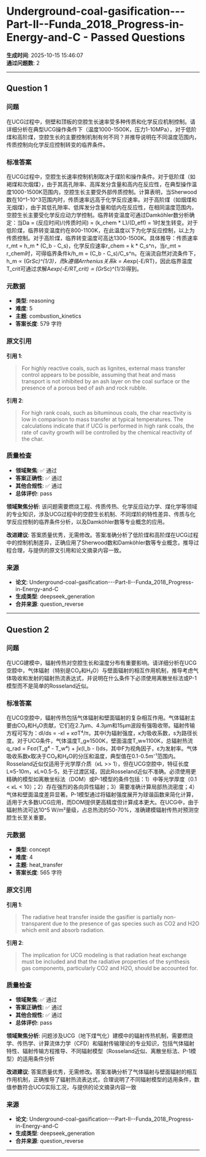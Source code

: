 # Underground-coal-gasification---Part-II--Funda_2018_Progress-in-Energy-and-C - Passed Questions

**生成时间**: 2025-10-15 15:46:07  
**通过问题数**: 2

---

## Question 1

### 问题

在UCG过程中，侧壁和顶板的空腔生长速率受多种传质和化学反应机制控制。请详细分析在典型UCG操作条件下（温度1000-1500K，压力1-10MPa），对于低阶煤和高阶煤，空腔生长的主要控制机制有何不同？并推导说明在不同温度范围内，传质控制向化学反应控制转变的临界条件。

### 标准答案

在UCG过程中，空腔生长速率控制机制取决于煤阶和操作条件。对于低阶煤（如褐煤和次烟煤），由于其高孔隙率、高挥发分含量和高内在反应性，在典型操作温度1000-1500K范围内，空腔生长主要受外部传质控制。计算表明，当Sherwood数在10^1-10^3范围内时，传质速率远高于化学反应速率。对于高阶煤（如烟煤和无烟煤），由于其低孔隙率、低挥发分含量和低内在反应性，在相同温度范围内，空腔生长主要受化学反应动力学控制。临界转变温度可通过Damköhler数分析确定：当Da = (反应时间)/(传质时间) = (k_chem * L)/(D_eff) = 1时发生转变。对于低阶煤，临界转变温度约在800-1100K，在此温度以下为化学反应控制，以上为传质控制。对于高阶煤，临界转变温度可高达1300-1500K。具体推导：传质速率r_mt = h_m * (C_b - C_s)，化学反应速率r_chem = k * C_s^n，当r_mt = r_chem时，可得临界条件k/h_m = (C_b - C_s)/C_s^n。在湍流自然对流条件下，h_m ∝ (Gr*Sc)^(1/3)，而k遵循Arrhenius关系k = A*exp(-E/RT)，因此临界温度T_crit可通过求解A*exp(-E/RT_crit) ∝ (Gr*Sc)^(1/3)得到。

### 元数据

- **类型**: reasoning
- **难度**: 5
- **主题**: combustion_kinetics
- **答案长度**: 579 字符

### 原文引用

**引用 1**:
> For highly reactive coals, such as lignites, external mass transfer control appears to be possible, assuming that heat and mass transport is not inhibited by an ash layer on the coal surface or the presence of a porous bed of ash and rock rubble.

**引用 2**:
> For high rank coals, such as bituminous coals, the char reactivity is low in comparison to mass transfer at typical temperatures. The calculations indicate that if UCG is performed in high rank coals, the rate of cavity growth will be controlled by the chemical reactivity of the char.

### 质量检查

- **领域聚焦**: ✅ 通过
- **答案正确性**: ✅ 通过
- **其他合规性**: ✅ 通过
- **总体评价**: pass

**领域聚焦分析**: 该问题需要燃烧工程、传质传热、化学反应动力学、煤化学等领域的专业知识，涉及UCG过程中的空腔生长机制、不同煤阶的特性差异、传质与化学反应控制的临界条件分析，以及Damköhler数等专业概念的应用。

**改进建议**: 答案质量优秀，无需修改。答案准确分析了低阶煤和高阶煤在UCG过程中的控制机制差异，正确应用了Sherwood数和Damköhler数等专业概念，推导过程合理，与提供的原文引用和论文摘录内容一致。

### 来源

- **论文**: Underground-coal-gasification---Part-II--Funda_2018_Progress-in-Energy-and-C
- **生成类型**: deepseek_generation
- **合并来源**: question_reverse

---

## Question 2

### 问题

在UCG建模中，辐射传热对空腔生长和温度分布有重要影响。请详细分析在UCG空腔中，气体辐射（特别是CO₂和H₂O）与壁面辐射的相互作用机制，推导考虑气体吸收和发射的辐射热流表达式，并说明在什么条件下必须使用离散坐标法或P-1模型而不是简单的Rosseland近似。

### 标准答案

在UCG空腔中，辐射传热包括气体辐射和壁面辐射的复杂相互作用。气体辐射主要由CO₂和H₂O贡献，它们在2.7μm、4.3μm和15μm波段有强吸收带。辐射传输方程可写为：dI/ds = -κI + κσT⁴/π，其中I为辐射强度，κ为吸收系数，s为路径长度。对于UCG条件，气体温度T_g≈1500K，壁面温度T_w≈1100K，总辐射热流q_rad = Fεσ(T_g⁴ - T_w⁴) + ∫κ(I_b - I)ds，其中F为视角因子，ε为发射率。气体吸收系数κ取决于CO₂和H₂O的分压和温度，典型值在0.1-0.5m⁻¹范围内。Rosseland近似仅适用于光学厚介质（κL >> 1），但在UCG空腔中，特征长度L≈5-10m，κL≈0.5-5，处于过渡区域，因此Rosseland近似不准确。必须使用更精确的模型如离散坐标法（DOM）或P-1模型的条件包括：1）中等光学厚度（0.1 < κL < 10）；2）存在强烈的各向异性辐射；3）需要准确计算局部热流密度；4）气体和壁面温度差异显著。P-1模型通过将辐射强度展开为球谐函数来简化计算，适用于大多数UCG应用，而DOM提供更高精度但计算成本更大。在UCG中，由于辐射热流可达10^5 W/m²量级，占总热流的50-70%，准确建模辐射传热对预测空腔生长至关重要。

### 元数据

- **类型**: concept
- **难度**: 4
- **主题**: heat_transfer
- **答案长度**: 565 字符

### 原文引用

**引用 1**:
> The radiative heat transfer inside the gasifier is partially non-transparent due to the presence of gas species such as CO2 and H2O which emit and absorb radiation.

**引用 2**:
> The implication for UCG modeling is that radiation heat exchange must be included and that the radiative properties of the synthesis gas components, particularly CO2 and H2O, should be accounted for.

### 质量检查

- **领域聚焦**: ✅ 通过
- **答案正确性**: ✅ 通过
- **其他合规性**: ✅ 通过
- **总体评价**: pass

**领域聚焦分析**: 问题涉及UCG（地下煤气化）建模中的辐射传热机制，需要燃烧学、传热学、计算流体力学（CFD）和辐射传输理论的专业知识，包括气体辐射特性、辐射传输方程推导、不同辐射模型（Rosseland近似、离散坐标法、P-1模型）的适用条件分析

**改进建议**: 答案质量优秀，无需修改。答案准确分析了气体辐射与壁面辐射的相互作用机制，正确推导了辐射热流表达式，合理说明了不同辐射模型的适用条件，数值参数符合UCG实际工况，与提供的论文摘录内容一致

### 来源

- **论文**: Underground-coal-gasification---Part-II--Funda_2018_Progress-in-Energy-and-C
- **生成类型**: deepseek_generation
- **合并来源**: question_reverse

---


